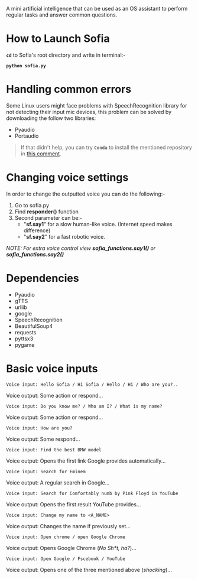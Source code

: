 A mini artificial intelligence that can be used as an OS assistant to perform regular tasks and answer common questions.

# How to Launch Sofia
**`cd`** to Sofia's root directory and write in terminal:-

**`python sofia.py`**
# Handling common errors
Some Linux users might face problems with SpeechRecognition library for not detecting their input mic devices, this problem can be solved by downloading the follow two libraries:
- Pyaudio
- Portaudio

> If that didn't help, you can try **`Conda`** to install the mentioned repository in [this comment](https://github.com/ContinuumIO/anaconda-issues/issues/4139#issuecomment-433710003).

# Changing voice settings
In order to change the outputted voice you can do the following:-
1. Go to sofia.py
2. Find **responder()** function
3. Second parameter can be:-
    - "**sf.say1**" for a slow human-like voice. (Internet speed makes difference)
    - "**sf.say2**" for a fast robotic voice.

*NOTE: For extra voice control view **sofia_functions.say1()** or **sofia_functions.say2()***
# Dependencies
- Pyaudio
- gTTS
- urllib
- google
- SpeechRecognition
- BeautifulSoup4
- requests
- pyttsx3
- pygame


# Basic voice inputs
`Voice input: Hello Sofia / Hi Sofia / Hello / Hi / Who are you?..`

Voice output: Some action or respond...

`Voice input: Do you know me? / Who am I? / What is my name?`

Voice output: Some action or respond...

`Voice input: How are you? `

Voice output: Some respond...

`Voice input: Find the best BMW model`

Voice output: Opens the first link Google provides automatically...

`Voice input: Search for Eminem`

Voice output: A regular search in Google...

`Voice input: Search for Comfortably numb by Pink Floyd in YouTube`

Voice output: Opens the first result YouTube provides...

`Voice input: Change my name to <A_NAME>`

Voice output: Changes the name if previously set...

`Voice input: Open chrome / open Google Chrome`

Voice output: Opens Google Chrome (*No Sh\*t, ha?*)...

`Voice input: Open Google / Fscebook / YouTube`

Voice output: Opens one of the three mentioned above (*shocking*)...
